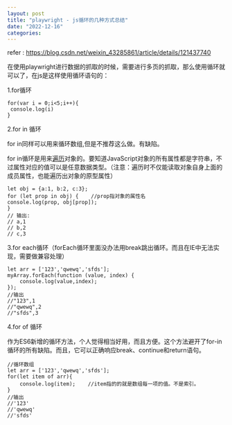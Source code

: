 ```yaml
---
layout: post
title: "playwright - js循环的几种方式总结"
date: "2022-12-16"
categories: 
---
```

<p>refer : <a href="https://blog.csdn.net/weixin_43285861/article/details/121437740">https://blog.csdn.net/weixin_43285861/article/details/121437740</a></p>

<p>在使用playwright进行数据的抓取的时候，需要进行多页的抓取，那么使用循环就可以了，在js是这样使用循环语句的：</p>

<p>1.for循环</p>

<pre>
<code>for(var i = 0;i&lt;5;i++){
 console.log(i)
}
</code></pre>

<p>2.for in 循环</p>

<p>for in同样可以用来循环数组,但是不推荐这么做。有缺陷。</p>

<p>for in循环是用来<a class="hl hl-1" href="https://so.csdn.net/so/search?q=%E9%81%8D%E5%8E%86&amp;spm=1001.2101.3001.7020" target="_blank">遍历</a>对象的。要知道JavaScript对象的所有属性都是字符串，不过属性对应的值可以是任意数据类型。（注意：遍历时不仅能读取对象自身上面的成员属性，也能遍历出对象的原型属性）</p>

<pre>
<code>let obj = {a:1, b:2, c:3};
for (let prop in obj) {    //prop指对象的属性名
console.log(prop, obj[prop]);
}
// 输出:
// a,1
// b,2
// c,3</code></pre>

<p>3.for each循环（forEach循环里面没办法用break跳出循环。而且在IE中无法实现，需要做兼容处理）</p>

<pre>
<code>let arr = [&#39;123&#39;,&#39;qwewq&#39;,&#39;sfds&#39;];
myArray.forEach(function (value, index) {
    console.log(value,index);
});
//输出
//&quot;123&quot;,1
//&quot;qwewq&quot;,2
//&quot;sfds&quot;,3</code></pre>

<p>4.for of 循环</p>

<p>作为ES6新增的循环方法，个人觉得相当好用，而且方便。这个方法避开了for-in循环的所有缺陷。而且，它可以正确响应break、continue和return语句。</p>

<pre>
<code>//循环数组
let arr = [&#39;123&#39;,&#39;qwewq&#39;,&#39;sfds&#39;];
for(let item of arr){
    console.log(item);    //item指的的就是数组每一项的值。不是索引。
}
//输出
//&#39;123&#39;
//&#39;qwewq&#39;
//&#39;sfds&#39;</code></pre>

<p>&nbsp;</p>

<p>&nbsp;</p>

<p>&nbsp;</p>

